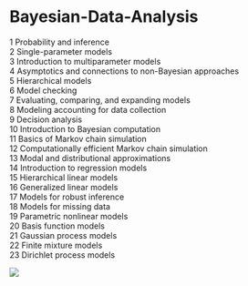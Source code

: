 # Bayesian-Data-Analysis

1 Probability and inference<br>
2 Single-parameter models<br>
3 Introduction to multiparameter models<br>
4 Asymptotics and connections to non-Bayesian approaches<br>
5 Hierarchical models<br>
6 Model checking<br>
7 Evaluating, comparing, and expanding models<br>
8 Modeling accounting for data collection<br>
9 Decision analysis<br>
10 Introduction to Bayesian computation<br>
11 Basics of Markov chain simulation<br>
12 Computationally efficient Markov chain simulation<br>
13 Modal and distributional approximations<br>
14 Introduction to regression models<br>
15 Hierarchical linear models<br>
16 Generalized linear models<br>
17 Models for robust inference<br>
18 Models for missing data<br>
19 Parametric nonlinear models<br>
20 Basis function models<br>
21 Gaussian process models<br>
22 Finite mixture models<br>
23 Dirichlet process models<br>

<img src="https://images-na.ssl-images-amazon.com/images/I/51X9jo470bL._SX325_BO1,204,203,200_.jpg">
